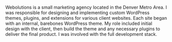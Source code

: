
Webolutions is a small marketing agency located in the Denver Metro Area. I 
was responsible for designing and implementing custom WordPress themes, 
plugins, and extensions for various client websites. Each site began with
an internal, barebones WordPress theme. My role included initial design
with the client, then build the theme and any necessary plugins to deliver
the final product. I was involved with the full development stack.
